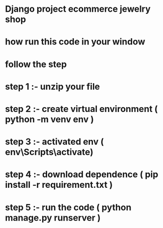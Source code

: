 # Django project ecommerce jewelry shop 

# how run this code in your window

# follow the step 

# step 1 :- unzip your file 

# step 2 :- create virtual environment ( python -m venv env )

# step 3 :- activated env ( env\Scripts\activate)

# step 4 :- download dependence ( pip install -r requirement.txt )

# step 5 :- run the code ( python manage.py runserver )

